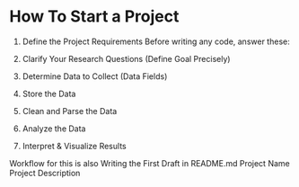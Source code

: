 # How To Start a Project

1. Define the Project Requirements Before writing any code, answer these:


1. Clarify Your Research Questions (Define Goal Precisely)
2. Determine Data to Collect (Data Fields)
3. Store the Data
4. Clean and Parse the Data

5. Analyze the Data


7. Interpret & Visualize Results

Workflow for this is also Writing the First Draft in README.md
Project Name
Project Description

